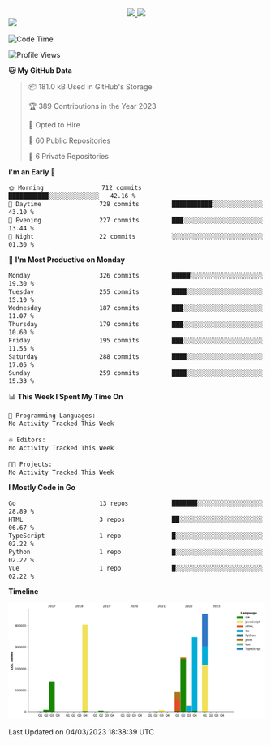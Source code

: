 <div align="center">
  <a href="https://github.com/arielsrv">
    <img height="180em" src="https://github-readme-stats.vercel.app/api?username=arielsrv&show_icons=true&theme=radical&include_all_commits=true&count_private=true"/>
    <img height="180em" src="https://github-readme-stats.vercel.app/api/top-langs/?username=arielsrv&layout=compact&langs_count=10&theme=radical"/>
 </a>
</div>

<div>
  <a href="https://www.linkedin.com/in/arielpineiro/" target="_blank">
    <img src="https://img.shields.io/badge/-LinkedIn-%230077B5?style=for-the-badge&logo=linkedin&logoColor=white" target="_blank">
  </a>
</div>

<!--START_SECTION:waka-->
![Code Time](http://img.shields.io/badge/Code%20Time-0%20secs-blue)

![Profile Views](http://img.shields.io/badge/Profile%20Views-0-blue)

**🐱 My GitHub Data** 

> 📦 181.0 kB Used in GitHub's Storage 
 > 
> 🏆 389 Contributions in the Year 2023
 > 
> 💼 Opted to Hire
 > 
> 📜 60 Public Repositories 
 > 
> 🔑 6 Private Repositories 
 > 
**I'm an Early 🐤** 

```text
🌞 Morning                712 commits         ███████████░░░░░░░░░░░░░░   42.16 % 
🌆 Daytime                728 commits         ███████████░░░░░░░░░░░░░░   43.10 % 
🌃 Evening                227 commits         ███░░░░░░░░░░░░░░░░░░░░░░   13.44 % 
🌙 Night                  22 commits          ░░░░░░░░░░░░░░░░░░░░░░░░░   01.30 % 
```
📅 **I'm Most Productive on Monday** 

```text
Monday                   326 commits         █████░░░░░░░░░░░░░░░░░░░░   19.30 % 
Tuesday                  255 commits         ████░░░░░░░░░░░░░░░░░░░░░   15.10 % 
Wednesday                187 commits         ███░░░░░░░░░░░░░░░░░░░░░░   11.07 % 
Thursday                 179 commits         ███░░░░░░░░░░░░░░░░░░░░░░   10.60 % 
Friday                   195 commits         ███░░░░░░░░░░░░░░░░░░░░░░   11.55 % 
Saturday                 288 commits         ████░░░░░░░░░░░░░░░░░░░░░   17.05 % 
Sunday                   259 commits         ████░░░░░░░░░░░░░░░░░░░░░   15.33 % 
```


📊 **This Week I Spent My Time On** 

```text
💬 Programming Languages: 
No Activity Tracked This Week

🔥 Editors: 
No Activity Tracked This Week

🐱‍💻 Projects: 
No Activity Tracked This Week
```

**I Mostly Code in Go** 

```text
Go                       13 repos            ███████░░░░░░░░░░░░░░░░░░   28.89 % 
HTML                     3 repos             ██░░░░░░░░░░░░░░░░░░░░░░░   06.67 % 
TypeScript               1 repo              █░░░░░░░░░░░░░░░░░░░░░░░░   02.22 % 
Python                   1 repo              █░░░░░░░░░░░░░░░░░░░░░░░░   02.22 % 
Vue                      1 repo              █░░░░░░░░░░░░░░░░░░░░░░░░   02.22 % 
```



**Timeline**

![Lines of Code chart](https://raw.githubusercontent.com/arielsrv/arielsrv/main/assets/bar_graph.png)


 Last Updated on 04/03/2023 18:38:39 UTC
<!--END_SECTION:waka-->
